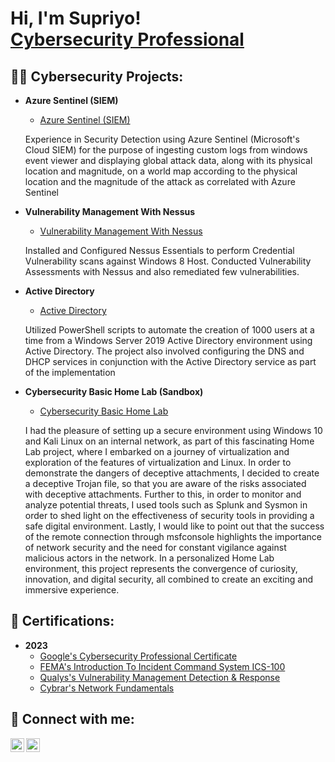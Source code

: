 <h1>Hi, I'm Supriyo! <br/><a href="https://www.linkedin.com/in/supriyo-das-eiu/">Cybersecurity Professional</a></h1>

<h2>👨‍💻 Cybersecurity Projects:</h2>

- <b>Azure Sentinel (SIEM)</b>
  - [Azure Sentinel (SIEM)](https://github.com/sdasr7/Azure-Sentinel)
  <p>Experience in Security Detection using Azure Sentinel (Microsoft's Cloud SIEM) for the purpose of ingesting custom logs from windows event viewer and displaying global attack data, along with its physical location and magnitude, 
    on a world map according to the physical location and the magnitude of the attack as correlated with Azure Sentinel<p>
  
- <b>Vulnerability Management With Nessus</b>
  - [Vulnerability Management With Nessus](https://github.com/sdasr7/-Nessus-Vulnerability-Management-)
  <p>Installed and Configured Nessus Essentials to perform Credential Vulnerability scans against Windows 8 Host. Conducted Vulnerability Assessments with Nessus and also remediated few vulnerabilities.</p>
  
- <b>Active Directory</b>
  - [Active Directory](https://github.com/sdasr7/Active-Directory)
  <p>Utilized PowerShell scripts to automate the creation of 1000 users at a time from a Windows Server 2019 Active Directory environment using Active Directory. The project also involved configuring the DNS and DHCP services in conjunction with the Active Directory 
    service as part of the implementation</p>

- <b>Cybersecurity Basic Home Lab (Sandbox)</b>
  - [Cybersecurity Basic Home Lab](https://github.com/sdasr7/Cyber-Security-Basic-Home-Lab-)
  <p>I had the pleasure of setting up a secure environment using Windows 10 and Kali Linux on an internal network, as part of this fascinating Home Lab project, where I embarked on a journey of virtualization and exploration of the features of virtualization and Linux. In order to demonstrate the dangers of deceptive attachments, I decided to create a deceptive Trojan file, so that you are aware of the risks associated with deceptive attachments. Further to this, in order to monitor and analyze potential threats, I used tools such as Splunk and Sysmon in order to shed light on the effectiveness of security tools in providing a safe digital environment. Lastly, I would like to point out that the success of the remote connection through msfconsole highlights the importance of network security and the need for constant vigilance against malicious actors in the network. In a personalized Home Lab environment, this project represents the convergence of curiosity, innovation, and digital security, all combined to create an exciting and immersive experience.</p>
 

<h2>📃 Certifications:</h2>

- <b>2023</b>
  - [Google's Cybersecurity Professional Certificate](https://www.coursera.org/account/accomplishments/specialization/certificate/K2E997XGY849)
  - [FEMA's Introduction To Incident Command System ICS-100](https://drive.google.com/file/d/1PfcQaUnBgWlqftDlg1GlHeWrOPVyThp-/view?usp=drive_link)
  - [Qualys's Vulnerability Management Detection & Response ](https://drive.google.com/file/d/11GW01vNZiM_-oevW8zDQzZIM1sOTkasx/view?usp=drive_link)
  - [Cybrar's Network Fundamentals](https://drive.google.com/file/d/1VlugUjPkbx-pxfki3nl_3qhY_hmuF4OZ/view?usp=drive_link)

<h2> 🤳 Connect with me:</h2>

[<img align="left" alt="SupriyoDas | Twitter" width="22px" src="https://img.icons8.com/ios-filled/50/twitterx--v1.png" />][twitter] 
[<img align="left" alt="SupriyoDas | LinkedIn" width="22px" src="https://cdn.jsdelivr.net/npm/simple-icons@v3/icons/linkedin.svg" />][linkedin]

[twitter]: https://x.com/Supriyo_Das30?t=utcbkMi_RHJ22RK5uokFtg&s=03
[linkedin]: https://www.linkedin.com/in/supriyod/


